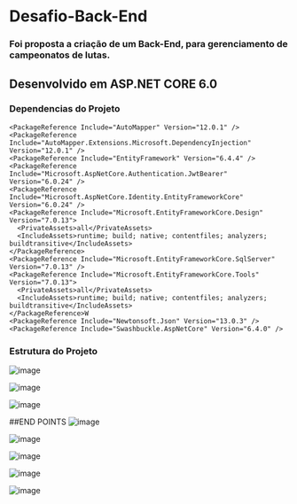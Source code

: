 # Desafio-Back-End
### Foi proposta a criação de um Back-End, para gerenciamento de campeonatos de lutas.

## Desenvolvido em ASP.NET CORE 6.0
### Dependencias do Projeto
    <PackageReference Include="AutoMapper" Version="12.0.1" />
    <PackageReference Include="AutoMapper.Extensions.Microsoft.DependencyInjection" Version="12.0.1" />
    <PackageReference Include="EntityFramework" Version="6.4.4" />
    <PackageReference Include="Microsoft.AspNetCore.Authentication.JwtBearer" Version="6.0.24" />
    <PackageReference Include="Microsoft.AspNetCore.Identity.EntityFrameworkCore" Version="6.0.24" />
    <PackageReference Include="Microsoft.EntityFrameworkCore.Design" Version="7.0.13">
      <PrivateAssets>all</PrivateAssets>
      <IncludeAssets>runtime; build; native; contentfiles; analyzers; buildtransitive</IncludeAssets>
    </PackageReference>
    <PackageReference Include="Microsoft.EntityFrameworkCore.SqlServer" Version="7.0.13" />
    <PackageReference Include="Microsoft.EntityFrameworkCore.Tools" Version="7.0.13">
      <PrivateAssets>all</PrivateAssets>
      <IncludeAssets>runtime; build; native; contentfiles; analyzers; buildtransitive</IncludeAssets>
    </PackageReference>W
    <PackageReference Include="Newtonsoft.Json" Version="13.0.3" />
    <PackageReference Include="Swashbuckle.AspNetCore" Version="6.4.0" />
 

### Estrutura do Projeto
![image](https://github.com/MarcusVogado/Desafio-Back-End/assets/107502578/e248e9cc-448a-499c-8c6c-f366795d4bd9)

![image](https://github.com/MarcusVogado/Desafio-Back-End/assets/107502578/7bf8b56e-5c7c-40a2-9400-902478049911)

![image](https://github.com/MarcusVogado/Desafio-Back-End/assets/107502578/97aa63ab-2ba5-4b3e-a91e-f12656485830)


##END POINTS 
![image](https://github.com/MarcusVogado/Desafio-Back-End/assets/107502578/c8d05dfb-c698-475d-9a03-693b216d18e6)

![image](https://github.com/MarcusVogado/Desafio-Back-End/assets/107502578/4b80c0bb-f5a1-4cef-b57e-451eb2d21cbb)

![image](https://github.com/MarcusVogado/Desafio-Back-End/assets/107502578/8f7138c6-3a9c-44c7-ba08-9ed93f80ea20)

![image](https://github.com/MarcusVogado/Desafio-Back-End/assets/107502578/defc5e8f-9d3b-4c05-81b4-c9f3eeecefa2)

![image](https://github.com/MarcusVogado/Desafio-Back-End/assets/107502578/3f978440-b548-4a95-bf32-531f045ea8b9)



